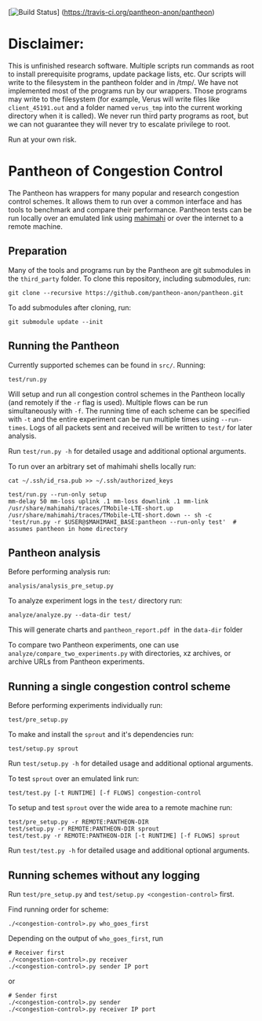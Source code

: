 [![Build Status](https://travis-ci.org/pantheon-anon/pantheon.svg?branch=master)]
(https://travis-ci.org/pantheon-anon/pantheon)

# Disclaimer:
This is unfinished research software.
Multiple scripts run commands as root to install prerequisite programs, update package lists, etc.
Our scripts will write to the filesystem in the pantheon folder and in /tmp/.
We have not implemented most of the programs run by our wrappers.
Those programs may write to the filesystem (for example, Verus will write files like `client_45191.out`  and a folder named `verus_tmp` into the current working directory when it is called).
We never run third party programs as root, but we can not guarantee they will never try to escalate privilege to root.

Run at your own risk.

# Pantheon of Congestion Control
The Pantheon has wrappers for many popular and research congestion control schemes.
It allows them to run over a common interface and has tools to benchmark and compare their performance.
Pantheon tests can be run locally over an emulated link using [mahimahi](http://mahimahi.mit.edu/) or over the internet to a remote machine.

## Preparation
Many of the tools and programs run by the Pantheon are git submodules in the `third_party` folder.
To clone this repository, including submodules, run:

```
git clone --recursive https://github.com/pantheon-anon/pantheon.git
```

To add submodules after cloning, run:
```
git submodule update --init
```


## Running the Pantheon
Currently supported schemes can be found in `src/`. Running:

```
test/run.py
```

Will setup and run all congestion control schemes in the Pantheon locally (and remotely if the `-r` flag is used).
Multiple flows can be run simultaneously with `-f`.
The running time of each scheme can be specified with `-t` and the entire experiment can be run multiple times using `--run-times`.
Logs of all packets sent and received will be written to `test/` for later analysis.


Run `test/run.py -h` for detailed usage and additional optional arguments.


To run over an arbitrary set of mahimahi shells locally run:
```
cat ~/.ssh/id_rsa.pub >> ~/.ssh/authorized_keys

test/run.py --run-only setup
mm-delay 50 mm-loss uplink .1 mm-loss downlink .1 mm-link /usr/share/mahimahi/traces/TMobile-LTE-short.up /usr/share/mahimahi/traces/TMobile-LTE-short.down -- sh -c 'test/run.py -r $USER@$MAHIMAHI_BASE:pantheon --run-only test'  # assumes pantheon in home directory
```

## Pantheon analysis
Before performing analysis run:
```
analysis/analysis_pre_setup.py
```

To analyze experiment logs in the `test/` directory run:
```
analyze/analyze.py --data-dir test/
```
This will generate charts and `pantheon_report.pdf `in the `data-dir` folder


To compare two Pantheon experiments, one can use `analyze/compare_two_experiments.py` with directories, xz archives, or archive URLs from Pantheon experiments.


## Running a single congestion control scheme
Before performing experiments individually run:
```
test/pre_setup.py
```

To make and install the `sprout` and it's dependencies run:

```
test/setup.py sprout
```

Run `test/setup.py -h` for detailed usage and additional optional arguments.

To test `sprout` over an emulated link run:
```
test/test.py [-t RUNTIME] [-f FLOWS] congestion-control
```

To setup and test `sprout` over the wide area to a remote machine run:
```
test/pre_setup.py -r REMOTE:PANTHEON-DIR
test/setup.py -r REMOTE:PANTHEON-DIR sprout
test/test.py -r REMOTE:PANTHEON-DIR [-t RUNTIME] [-f FLOWS] sprout
```

Run `test/test.py -h` for detailed usage and additional optional arguments.

## Running schemes without any logging
Run `test/pre_setup.py` and `test/setup.py <congestion-control>` first.

Find running order for scheme:
```
./<congestion-control>.py who_goes_first
```

Depending on the output of `who_goes_first`, run

```
# Receiver first
./<congestion-control>.py receiver
./<congestion-control>.py sender IP port
```

or

```
# Sender first
./<congestion-control>.py sender
./<congestion-control>.py receiver IP port
```
